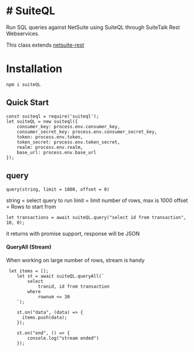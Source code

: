 # # SuiteQL

Run SQL queries against NetSuite using SuiteQL through SuiteTalk Rest Webservices. 

This class extends [netsuite-rest](https://github.com/ehmad11/netsuite-rest)

# Installation

    npm i suiteQL

## Quick Start

	const suiteql = require('suiteql');
	let suiteQL = new suiteql({
		consumer_key: process.env.consumer_key,
		consumer_secret_key: process.env.consumer_secret_key,
		token: process.env.token,
		token_secret: process.env.token_secret,
		realm: process.env.realm,
		base_url: process.env.base_url
	});

## query

    query(string, limit = 1000, offset = 0)
string = select query to run
limit = limit number of rows, max is 1000
offset = Rows to start from


    let transactions = await suiteQL.query("select id from transaction", 10, 0);

it returns with promise support, response will be JSON

#### QueryAll (Stream)

When working on large number of rows, stream is handy

     let items = [];
        let st = await suiteQL.queryAll(`
            select  
                tranid, id from transaction 
            where 
                rownum <= 30 
        `);
        
        st.on("data", (data) => {
          items.push(data);
        });
        
        st.on("end", () => {
            console.log("stream ended")
        });


